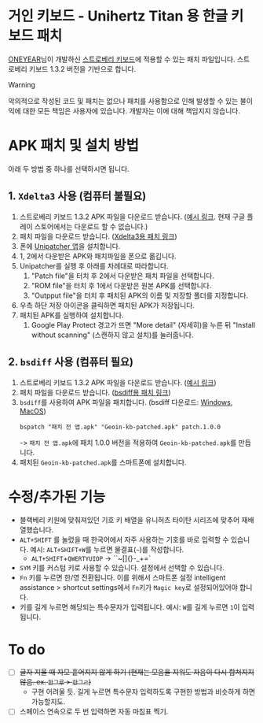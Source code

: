 # 거인 키보드 - Unihertz Titan 용 한글 키보드 패치
[ONEYEAR](https://play.google.com/store/apps/dev?id=7730787383717222740)님이 개발하신 [스트로베리 키보드](https://www.clien.net/service/board/cm_bb/12428757)에 적용할 수 있는 패치 파일입니다. 스트로베리 키보드 1.3.2 버전을 기반으로 합니다.

> [!WARNING]  
> 악의적으로 작성된 코드 및 패치는 없으나 패치를 사용함으로 인해 발생할 수 있는 불이익에 대한 모든 책임은 사용자에 있습니다. 개발자는 이에 대해 책임지지 않습니다.

# APK 패치 및 설치 방법
아래 두 방법 중 하나를 선택하시면 됩니다.

## 1. `Xdelta3` 사용 (컴퓨터 불필요)
1. 스트로베리 키보드 1.3.2 APK 파일을 다운로드 받습니다. ([예시 링크](https://apkpure.com/kr/%EC%8A%A4%ED%8A%B8%EB%A1%9C%EB%B2%A0%EB%A6%AC-%ED%82%A4%EB%B3%B4%EB%93%9C-for-%ED%82%A4%EC%9B%90/com.funanduseful.strawberry/download). 현재 구글 플레이 스토어에서는 다운로드 할 수 없습니다.)
2. 패치 파일을 다운로드 받습니다. ([Xdelta3용 패치 링크](https://github.com/naturale0/Geoin-Keyboard/releases/download/v1.0.0/patch.1.0.0.xdelta3))
3. 폰에 [Unipatcher 앱](https://play.google.com/store/apps/details?id=org.emunix.unipatcher&hl=en_US)을 설치합니다.
4. 1, 2에서 다운받은 APK와 패치파일을 폰으로 옮깁니다.
5. Unipatcher를 실행 후 아래를 차례대로 따라합니다.
   1. "Patch file"을 터치 후 2에서 다운받은 패치 파일을 선택합니다.
   2. "ROM file"을 터치 후 1에서 다운받은 원본 APK를 선택합니다.
   3. "Outpput file"을 터치 후 패치된 APK의 이름 및 저장할 폴더를 지정합니다.
6. 우측 하단 저장 아이콘을 클릭하면 패치된 APK가 저장됩니다.
7. 패치된 APK를 실행하여 설치합니다.
   1. Google Play Protect 경고가 뜨면 "More detail" (자세히)을 누른 뒤 "Install without scanning" (스캔하지 않고 설치)를 눌러줍니다.

## 2. `bsdiff` 사용 (컴퓨터 필요)
1. 스트로베리 키보드 1.3.2 APK 파일을 다운로드 받습니다. ([예시 링크](https://apkpure.com/kr/%EC%8A%A4%ED%8A%B8%EB%A1%9C%EB%B2%A0%EB%A6%AC-%ED%82%A4%EB%B3%B4%EB%93%9C-for-%ED%82%A4%EC%9B%90/com.funanduseful.strawberry/download))
2. 패치 파일을 다운로드 받습니다. ([bsdiff용 패치 링크](https://github.com/naturale0/Geoin-Keyboard/releases/download/v1.0.0/patch.1.0.0))
3. `bsdiff`를 사용하여 APK 파일을 패치합니다. (bsdiff 다운로드: [Windows](https://www.romhacking.net/utilities/929/), [MacOS](https://formulae.brew.sh/formula/bsdiff))
   ```
   bspatch "패치 전 앱.apk" "Geoin-kb-patched.apk" patch.1.0.0
   ```
   -> `패치 전 앱.apk`에 패치 1.0.0 버전을 적용하여 `Geoin-kb-patched.apk`를 만듭니다.
4. 패치된 `Geoin-kb-patched.apk`를 스마트폰에 설치합니다.

# 수정/추가된 기능
- 블랙베리 키원에 맞춰져있던 기호 키 배열을 유니허츠 타이탄 시리즈에 맞추어 재배열했습니다.
- `ALT+SHIFT` 를 눌렀을 때 한국어에서 자주 사용하는 기호를 바로 입력할 수 있습니다. 예시: `ALT+SHIFT+W`를 누르면 물결표(`~`)를 작성합니다.
    - `ALT+SHIFT`+`QWERTYUIOP` -> ``~[]{}-_+=`
- `SYM` 키를 커스텀 키로 사용할 수 있습니다. 설정에서 선택할 수 있습니다.
- `Fn` 키를 누르면 한/영 전환됩니다. 이를 위해서 스마트폰 설정 intelligent assistance > shortcut settings에서 `Fn`키가 `Magic key`로 설정되어있어야 합니다.
- 키를 길게 누르면 해당되는 특수문자가 입력됩니다. 예시: `W`를 길게 누르면 `1`이 입력됩니다.

# To do
- [ ] ~~글자 지울 때 자모 흩어지지 않게 하기 (현재는 모음을 지워도 자음이 다시 합쳐지지 않음. ex. `한그루` > `한그ㄹ`)~~
    - 구현 어려울 듯. 길게 누르면 특수문자 입력하도록 구현한 방법과 비슷하게 하면 가능할지도.
- [ ] 스페이스 연속으로 두 번 입력하면 자동 마침표 찍기.
